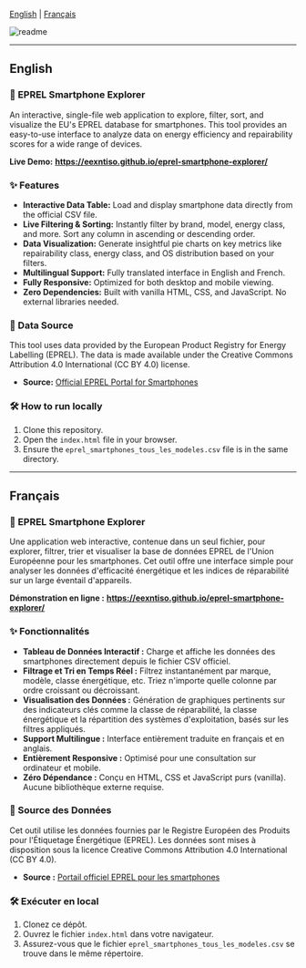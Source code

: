 [English](#english) | [Français](#français)

![readme](https://github.com/user-attachments/assets/25631379-c707-4b1f-b935-f978e32e256c)


---

## English

### 📱 EPREL Smartphone Explorer

An interactive, single-file web application to explore, filter, sort, and visualize the EU's EPREL database for smartphones. This tool provides an easy-to-use interface to analyze data on energy efficiency and repairability scores for a wide range of devices.

**Live Demo:** **https://eexntiso.github.io/eprel-smartphone-explorer/**



### ✨ Features

*   **Interactive Data Table:** Load and display smartphone data directly from the official CSV file.
*   **Live Filtering & Sorting:** Instantly filter by brand, model, energy class, and more. Sort any column in ascending or descending order.
*   **Data Visualization:** Generate insightful pie charts on key metrics like repairability class, energy class, and OS distribution based on your filters.
*   **Multilingual Support:** Fully translated interface in English and French.
*   **Fully Responsive:** Optimized for both desktop and mobile viewing.
*   **Zero Dependencies:** Built with vanilla HTML, CSS, and JavaScript. No external libraries needed.

### 📄 Data Source

This tool uses data provided by the European Product Registry for Energy Labelling (EPREL). The data is made available under the Creative Commons Attribution 4.0 International (CC BY 4.0) license.

- **Source:** [Official EPREL Portal for Smartphones](https://eprel.ec.europa.eu/screen/product/smartphonestablets20231669)

### 🛠️ How to run locally

1.  Clone this repository.
2.  Open the `index.html` file in your browser.
3.  Ensure the `eprel_smartphones_tous_les_modeles.csv` file is in the same directory.

---

## Français

### 📱 EPREL Smartphone Explorer

Une application web interactive, contenue dans un seul fichier, pour explorer, filtrer, trier et visualiser la base de données EPREL de l'Union Européenne pour les smartphones. Cet outil offre une interface simple pour analyser les données d'efficacité énergétique et les indices de réparabilité sur un large éventail d'appareils.

**Démonstration en ligne :** **https://eexntiso.github.io/eprel-smartphone-explorer/**



### ✨ Fonctionnalités

*   **Tableau de Données Interactif :** Charge et affiche les données des smartphones directement depuis le fichier CSV officiel.
*   **Filtrage et Tri en Temps Réel :** Filtrez instantanément par marque, modèle, classe énergétique, etc. Triez n'importe quelle colonne par ordre croissant ou décroissant.
*   **Visualisation des Données :** Génération de graphiques pertinents sur des indicateurs clés comme la classe de réparabilité, la classe énergétique et la répartition des systèmes d'exploitation, basés sur les filtres appliqués.
*   **Support Multilingue :** Interface entièrement traduite en français et en anglais.
*   **Entièrement Responsive :** Optimisé pour une consultation sur ordinateur et mobile.
*   **Zéro Dépendance :** Conçu en HTML, CSS et JavaScript purs (vanilla). Aucune bibliothèque externe requise.

### 📄 Source des Données

Cet outil utilise les données fournies par le Registre Européen des Produits pour l'Étiquetage Énergétique (EPREL). Les données sont mises à disposition sous la licence Creative Commons Attribution 4.0 International (CC BY 4.0).

- **Source :** [Portail officiel EPREL pour les smartphones](https://eprel.ec.europa.eu/screen/product/smartphonestablets20231669)

### 🛠️ Exécuter en local

1.  Clonez ce dépôt.
2.  Ouvrez le fichier `index.html` dans votre navigateur.
3.  Assurez-vous que le fichier `eprel_smartphones_tous_les_modeles.csv` se trouve dans le même répertoire.
